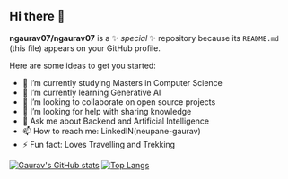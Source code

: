 ## Hi there 👋

**ngaurav07/ngaurav07** is a ✨ _special_ ✨ repository because its `README.md` (this file) appears on your GitHub profile.

Here are some ideas to get you started:

- 🔭 I’m currently studying Masters in Computer Science
- 🌱 I’m currently learning Generative AI
- 👯 I’m looking to collaborate on open source projects
- 🤔 I’m looking for help with sharing knowledge
- 💬 Ask me about Backend and Artificial Intelligence
- 📫 How to reach me: LinkedIN(neupane-gaurav)
- ⚡ Fun fact: Loves Travelling and Trekking

[![Gaurav's GitHub stats](https://github-readme-stats.vercel.app/api?username=ngaurav07&show_icons=true&theme=radical)](https://github.com/anuraghazra/github-readme-stats)
[![Top Langs](https://github-readme-stats.vercel.app/api/top-langs/?username=ngaurav07)](https://github.com/anuraghazra/github-readme-stats)
